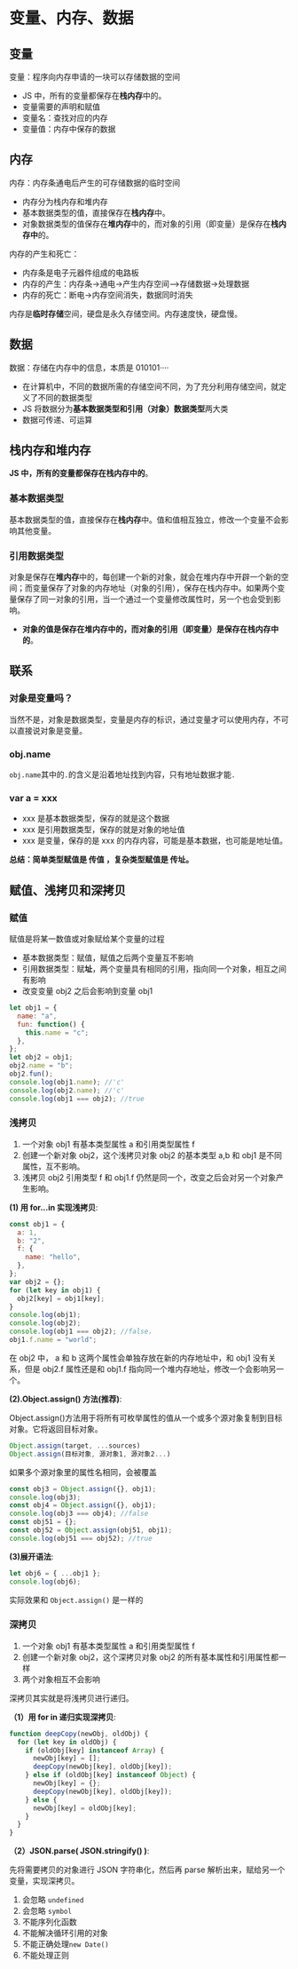 # 变量、内存、数据

## 变量

变量：程序向内存申请的一块可以存储数据的空间

- JS 中，所有的变量都保存在**栈内存**中的。
- 变量需要的声明和赋值
- 变量名：查找对应的内存
- 变量值：内存中保存的数据

## 内存

内存：内存条通电后产生的可存储数据的临时空间

- 内存分为栈内存和堆内存
- 基本数据类型的值，直接保存在**栈内存**中。
- 对象数据类型的值保存在**堆内存**中的，而对象的引用（即变量）是保存在**栈内存中**的。

内存的产生和死亡：

- 内存条是电子元器件组成的电路板
- 内存的产生：内存条->通电->产生内存空间—>存储数据->处理数据
- 内存的死亡：断电->内存空间消失，数据同时消失

内存是**临时存储**空间，硬盘是永久存储空间。内存速度快，硬盘慢。

## 数据

数据：存储在内存中的信息，本质是 010101····

- 在计算机中，不同的数据所需的存储空间不同，为了充分利用存储空间，就定义了不同的数据类型
- JS 将数据分为**基本数据类型和引用（对象）数据类型**两大类
- 数据可传递、可运算

## 栈内存和堆内存

**JS 中，所有的变量都保存在栈内存中的**。

### 基本数据类型

基本数据类型的值，直接保存在**栈内存**中。值和值相互独立，修改一个变量不会影响其他变量。

### 引用数据类型

对象是保存在**堆内存**中的，每创建一个新的对象，就会在堆内存中开辟一个新的空间；而变量保存了对象的内存地址（对象的引用），保存在栈内存中。如果两个变量保存了同一对象的引用，当一个通过一个变量修改属性时，另一个也会受到影响。

- **对象的值是保存在堆内存中的，而对象的引用（即变量）是保存在栈内存中的**。

## 联系

### 对象是变量吗？

当然不是，对象是数据类型，变量是内存的标识，通过变量才可以使用内存，不可以直接说对象是变量。

### obj.name

`obj.name`其中的`.`的含义是沿着地址找到内容，只有地址数据才能`.`

### var a = xxx

- xxx 是基本数据类型，保存的就是这个数据
- xxx 是引用数据类型，保存的就是对象的地址值
- xxx 是变量，保存的是 xxx 的内存内容，可能是基本数据，也可能是地址值。

**总结：简单类型赋值是 传值 ，复杂类型赋值是 传址。**

## 赋值、浅拷贝和深拷贝

### 赋值

赋值是将某一数值或对象赋给某个变量的过程

- 基本数据类型：赋值，赋值之后两个变量互不影响
- 引用数据类型：赋**址**，两个变量具有相同的引用，指向同一个对象，相互之间有影响
- 改变变量 obj2 之后会影响到变量 obj1

```js
let obj1 = {
  name: "a",
  fun: function() {
    this.name = "c";
  },
};
let obj2 = obj1;
obj2.name = "b";
obj2.fun();
console.log(obj1.name); //'c'
console.log(obj2.name); //'c'
console.log(obj1 === obj2); //true
```

### 浅拷贝

1. 一个对象 obj1 有基本类型属性 a 和引用类型属性 f
2. 创建一个新对象 obj2，这个浅拷贝对象 obj2 的基本类型 a,b 和 obj1 是不同属性，互不影响。
3. 浅拷贝 obj2 引用类型 f 和 obj1.f 仍然是同一个，改变之后会对另一个对象产生影响。

**(1) 用 for...in 实现浅拷贝**:

```js
const obj1 = {
  a: 1,
  b: "2",
  f: {
    name: "hello",
  },
};
var obj2 = {};
for (let key in obj1) {
  obj2[key] = obj1[key];
}
console.log(obj1);
console.log(obj2);
console.log(obj1 === obj2); //false，
obj1.f.name = "world";
```

在 obj2 中， a 和 b 这两个属性会单独存放在新的内存地址中，和 obj1 没有关系，但是 obj2.f 属性还是和 obj1.f 指向同一个堆内存地址，修改一个会影响另一个。

**(2).Object.assign() 方法(推荐)**:

Object.assign()方法用于将所有可枚举属性的值从一个或多个源对象复制到目标对象。它将返回目标对象。

```js
Object.assign(target, ...sources)
Object.assign(目标对象, 源对象1, 源对象2...)
```

如果多个源对象里的属性名相同，会被覆盖

```js
const obj3 = Object.assign({}, obj1);
console.log(obj3);
const obj4 = Object.assign({}, obj1);
console.log(obj3 === obj4); //false
const obj51 = {};
const obj52 = Object.assign(obj51, obj1);
console.log(obj51 === obj52); //true
```

**(3)展开语法**:

```js
let obj6 = { ...obj1 };
console.log(obj6);
```

实际效果和 `Object.assign()` 是一样的

### 深拷贝

1. 一个对象 obj1 有基本类型属性 a 和引用类型属性 f
2. 创建一个新对象 obj2，这个深拷贝对象 obj2 的所有基本属性和引用属性都一样
3. 两个对象相互不会影响

深拷贝其实就是将浅拷贝进行递归。

**（1）用 for in 递归实现深拷贝**:

```js
function deepCopy(newObj, oldObj) {
  for (let key in oldObj) {
    if (oldObj[key] instanceof Array) {
      newObj[key] = [];
      deepCopy(newObj[key], oldObj[key]);
    } else if (oldObj[key] instanceof Object) {
      newObj[key] = {};
      deepCopy(newObj[key], oldObj[key]);
    } else {
      newObj[key] = oldObj[key];
    }
  }
}
```

**（2）JSON.parse( JSON.stringify() )**:

先将需要拷贝的对象进行 JSON 字符串化，然后再 parse 解析出来，赋给另一个变量，实现深拷贝。

1. 会忽略 `undefined`
2. 会忽略 `symbol`
3. 不能序列化函数
4. 不能解决循环引用的对象
5. 不能正确处理`new Date()`
6. 不能处理正则
